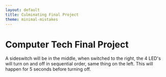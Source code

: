 ```yaml
---
layout: default
title: Culminating Final Project
theme: minimal-mistakes
---
```


# Computer Tech Final Project
A sideswitch will be in the middle, when switched to the right, the 4 LED's will turn on and off in sequential order, same thing on the left. This will happen for 5 seconds before turning off.
